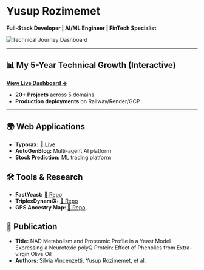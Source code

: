 # Yusup Rozimemet

**Full-Stack Developer | AI/ML Engineer | FinTech Specialist**

![Technical Journey Dashboard](https://yusuprozimemet.github.io/Yusuprozimemet/)

---

## 📊 My 5-Year Technical Growth (Interactive)
**[View Live Dashboard →](https://yusuprozimemet.github.io/Yusuprozimemet/)**

- **20+ Projects** across 5 domains
- **Production deployments** on Railway/Render/GCP


---

## 🌍 Web Applications
- **Typorax:** [🔗 Live](https://typorax.onrender.com)
- **AutoGenBlog:** Multi-agent AI platform
- **Stock Prediction:** ML trading platform

## 🛠️ Tools & Research
- **FastYeast:** [🔗 Repo](https://github.com/Yusuprozimemet/FastYeast)
- **TriplexDynamiX:** [🔗 Repo](https://github.com/Yusuprozimemet/TriplexDynamiX)
- **GPS Ancestry Map:** [🔗 Repo](https://github.com/Yusuprozimemet/GPS_Ancestry_Migration_Map)

## 📜 Publication
- **Title:** NAD Metabolism and Proteomic Profile in a Yeast Model Expressing a Neurotoxic polyQ Protein: Effect of Phenolics from Extra-virgin Olive Oil
- **Authors:** Silvia Vincenzetti, Yusup Rozimemet, et al.


